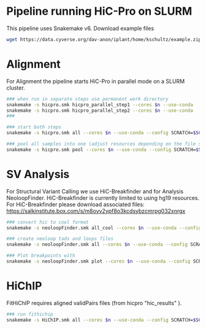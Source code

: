 # Pipeline running HiC-Pro on SLURM

This pipeline uses Snakemake v6. 
Download example files

```bash
wget https://data.cyverse.org/dav-anon/iplant/home/kschultz/example.zip
```

# Alignment
For Alignment the pipeline starts HiC-Pro in parallel mode on a SLURM cluster.

```bash
### when run in separate steps use permanent work directory
snakemake -s hicpro.smk hicpro_parallel_step1 --cores $n --use-conda
snakemake -s hicpro.smk hicpro_parallel_step2 --cores $n --use-conda
### 
```

```bash
### start both steps
snakemake -s hicpro.smk all --cores $n --use-conda --config SCRATCH=$SCRATCH  
```

```bash
### pool all samples into one (adjust resources depending on the file size you're creating)
snakemake -s hicpro.smk pool --cores $n --use-conda --config SCRATCH=$SCRATCH  
```

# SV Analysis
For Structural Variant Calling we use HiC-Breakfinder and for Analysis NeoloopFinder. HiC-Breakfinder is currently limited to using hg19 resources. 
For HiC-Breakfinder please download associated files:
https://salkinstitute.box.com/s/m8oyv2ypf8o3kcdsybzcmrpg032xnrgx

```bash
### convert hic to cool format
snakemake -s neoloopFinder.smk all_cool --cores $n --use-conda --config SCRATCH=$SCRATCH  
```

```bash
### create neoloop tads and loops files
snakemake -s neoloopFinder.smk all --cores $n --use-conda --config SCRATCH=$SCRATCH  
```

```bash
### Plot breakpoints with
snakemake -s neoloopFinder.smk plot --cores $n --use-conda --config SCRATCH=$SCRATCH  
```

# HiChIP
FitHiChIP requires aligned validPairs files (from hicpro "hic_results" ).

```bash
### run fithichip
snakemake -s HiChIP.smk all --cores $n --use-conda --config SCRATCH=$SCRATCH  
```

